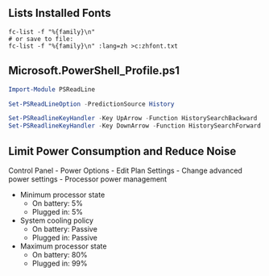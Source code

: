 ## Lists Installed Fonts

```shell
fc-list -f "%{family}\n"
# or save to file:
fc-list -f "%{family}\n" :lang=zh >c:zhfont.txt
```

## Microsoft.PowerShell_Profile.ps1

```ps1
Import-Module PSReadLine

Set-PSReadLineOption -PredictionSource History

Set-PSReadlineKeyHandler -Key UpArrow -Function HistorySearchBackward
Set-PSReadlineKeyHandler -Key DownArrow -Function HistorySearchForward
```

## Limit Power Consumption and Reduce Noise

Control Panel - Power Options - Edit Plan Settings - Change advanced power settings - Processor power management

- Minimum processor state
    - On battery: 5%
    - Plugged in: 5%
- System cooling policy
    - On battery: Passive
    - Plugged in: Passive
- Maximum processor state
    - On battery: 80%
    - Plugged in: 99%